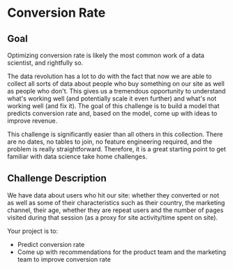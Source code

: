 # Conversion Rate
## Goal

Optimizing conversion rate is likely the most common work of a data scientist, and rightfully so.

The data revolution has a lot to do with the fact that now we are able to collect all sorts of data about people who buy something on our site as well as people who don't. This gives us a tremendous opportunity to understand what's working well (and potentially scale it even further) and what's not working well (and fix it).
The goal of this challenge is to build a model that predicts conversion rate and, based on the model, come up with ideas to improve revenue.

This challenge is significantly easier than all others in this collection. There are no dates, no tables to join, no feature engineering required, and the problem is really straightforward. Therefore, it is a great starting point to get familiar with data science take home challenges.

## Challenge Description

We have data about users who hit our site: whether they converted or not as well as some of their characteristics such as their country, the marketing channel, their age, whether they are repeat users and the number of pages visited during that session (as a proxy for site activity/time spent on site).

Your project is to:

- Predict conversion rate
- Come up with recommendations for the product team and the marketing team to improve conversion rate
